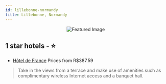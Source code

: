 ```yaml
---
id: lillebonne-normandy
title: Lillebonne, Normandy
---
```


<center><img src="https://i.travelapi.com/hotels/27000000/26560000/26552700/26552647/b868e309_z.jpg" alt="Featured Image" /></center>


##  1 star hotels - ⭐️

-    [Hôtel de France](https://us.hurb.com/hotels/lillebonne/hotel-de-france-JNP-JP860054?cmp=18055) Prices from R$387.59
   > Take in the views from a terrace and make use of amenities such as complimentary wireless Internet access and a banquet hall.
